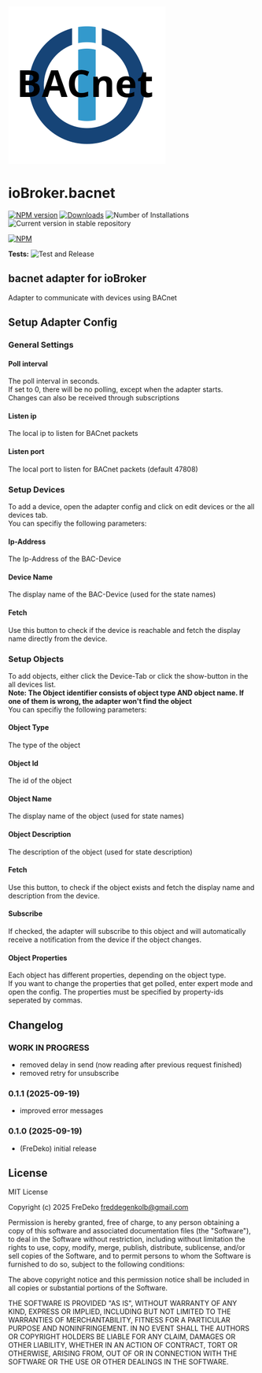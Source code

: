 ![Logo](admin/bacnet.png)
# ioBroker.bacnet

[![NPM version](https://img.shields.io/npm/v/iobroker.bacnet.svg)](https://www.npmjs.com/package/iobroker.bacnet)
[![Downloads](https://img.shields.io/npm/dm/iobroker.bacnet.svg)](https://www.npmjs.com/package/iobroker.bacnet)
![Number of Installations](https://iobroker.live/badges/bacnet-installed.svg)
![Current version in stable repository](https://iobroker.live/badges/bacnet-stable.svg)

[![NPM](https://nodei.co/npm/iobroker.bacnet.png?downloads=true)](https://nodei.co/npm/iobroker.bacnet/)

**Tests:** ![Test and Release](https://github.com/FreDeko06/ioBroker.bacnet/workflows/Test%20and%20Release/badge.svg)

## bacnet adapter for ioBroker

Adapter to communicate with devices using BACnet

## Setup Adapter Config

### General Settings

#### Poll interval
The poll interval in seconds.  
If set to 0, there will be no polling, except when the adapter starts.  
Changes can also be received through subscriptions

#### Listen ip
The local ip to listen for BACnet packets

#### Listen port
The local port to listen for BACnet packets (default 47808)

### Setup Devices
To add a device, open the adapter config and click on edit devices or the all devices tab.  
You can specifiy the following parameters:

#### Ip-Address
The Ip-Address of the BAC-Device

#### Device Name
The display name of the BAC-Device (used for the state names)  

#### Fetch
Use this button to check if the device is reachable and fetch the display name directly from the device.

### Setup Objects
To add objects, either click the Device-Tab or click the show-button in the all devices list.  
**Note: The Object identifier consists of object type AND object name. If one of them is wrong, the adapter won't find the object**  
You can specifiy the following parameters:

#### Object Type
The type of the object

#### Object Id
The id of the object  

#### Object Name
The display name of the object (used for state names)

#### Object Description
The description of the object (used for state description)

#### Fetch
Use this button, to check if the object exists and fetch the display name and description from the device.

#### Subscribe
If checked, the adapter will subscribe to this object and will automatically receive a notification from the device if the object changes.

#### Object Properties
Each object has different properties, depending on the object type.  
If you want to change the properties that get polled, enter expert mode and open the config.
The properties must be specified by property-ids seperated by commas.


## Changelog
### **WORK IN PROGRESS**
* removed delay in send (now reading after previous request finished)
* removed retry for unsubscribe

### 0.1.1 (2025-09-19)
* improved error messages

### 0.1.0 (2025-09-19)
* (FreDeko) initial release

## License
MIT License

Copyright (c) 2025 FreDeko <freddegenkolb@gmail.com>

Permission is hereby granted, free of charge, to any person obtaining a copy
of this software and associated documentation files (the "Software"), to deal
in the Software without restriction, including without limitation the rights
to use, copy, modify, merge, publish, distribute, sublicense, and/or sell
copies of the Software, and to permit persons to whom the Software is
furnished to do so, subject to the following conditions:

The above copyright notice and this permission notice shall be included in all
copies or substantial portions of the Software.

THE SOFTWARE IS PROVIDED "AS IS", WITHOUT WARRANTY OF ANY KIND, EXPRESS OR
IMPLIED, INCLUDING BUT NOT LIMITED TO THE WARRANTIES OF MERCHANTABILITY,
FITNESS FOR A PARTICULAR PURPOSE AND NONINFRINGEMENT. IN NO EVENT SHALL THE
AUTHORS OR COPYRIGHT HOLDERS BE LIABLE FOR ANY CLAIM, DAMAGES OR OTHER
LIABILITY, WHETHER IN AN ACTION OF CONTRACT, TORT OR OTHERWISE, ARISING FROM,
OUT OF OR IN CONNECTION WITH THE SOFTWARE OR THE USE OR OTHER DEALINGS IN THE
SOFTWARE.

